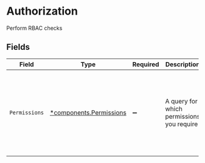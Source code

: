 # Authorization

Perform RBAC checks


## Fields

| Field                                                                        | Type                                                                         | Required                                                                     | Description                                                                  | Example                                                                      |
| ---------------------------------------------------------------------------- | ---------------------------------------------------------------------------- | ---------------------------------------------------------------------------- | ---------------------------------------------------------------------------- | ---------------------------------------------------------------------------- |
| `Permissions`                                                                | [*components.Permissions](../../models/components/permissions.md)            | :heavy_minus_sign:                                                           | A query for which permissions you require                                    | {<br/>"or": [<br/>{<br/>"and": [<br/>"dns.record.read",<br/>"dns.record.update"<br/>]<br/>},<br/>"admin"<br/>]<br/>} |